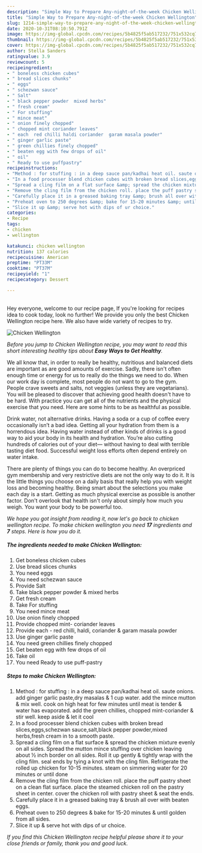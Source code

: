 ```yaml
---
description: "Simple Way to Prepare Any-night-of-the-week Chicken Wellington"
title: "Simple Way to Prepare Any-night-of-the-week Chicken Wellington"
slug: 1214-simple-way-to-prepare-any-night-of-the-week-chicken-wellington
date: 2020-10-31T08:10:50.791Z
image: https://img-global.cpcdn.com/recipes/5b4825f5ab517232/751x532cq70/chicken-wellington-recipe-main-photo.jpg
thumbnail: https://img-global.cpcdn.com/recipes/5b4825f5ab517232/751x532cq70/chicken-wellington-recipe-main-photo.jpg
cover: https://img-global.cpcdn.com/recipes/5b4825f5ab517232/751x532cq70/chicken-wellington-recipe-main-photo.jpg
author: Stella Sanders
ratingvalue: 3.9
reviewcount: 5
recipeingredient:
- " boneless chicken cubes"
- " bread slices chunks"
- " eggs"
- " schezwan sauce"
- " Salt"
- " black pepper powder  mixed herbs"
- " fresh cream"
- " For stuffing"
- " mince meat"
- " onion finely chopped"
- " chopped mint coriander leaves"
- " each  red chilli haldi coriander  garam masala powder"
- " ginger garlic paste"
- " green chillies finely chopped"
- " beaten egg with few drops of oil"
- " oil"
- " Ready to use puffpastry"
recipeinstructions:
- "Method : for stuffing : in a deep sauce pan/kadhai heat oil. saute onions. add ginger garlic paste,dry masalas &amp; 1 cup water. add the mince mutton &amp; mix well. cook on high heat for few minutes until meat is tender &amp; water has evaporated. add the green chillies, chopped mint-coriander &amp; stir well. keep aside &amp; let it cool"
- "In a food processer blend chicken cubes with broken bread slices,eggs,schezwan sauce,salt,black pepper powder,mixed herbs,fresh cream in to a smooth paste."
- "Spread a cling film on a flat surface &amp; spread the chicken mixture evenly on all sides. Spread the mutton mince stuffing over chicken leaving about ½ inch border on all sides. Roll it up gently &amp; tightly wrap with the cling film. seal ends by tying a knot with the cling film. Refrigerate the rolled up chicken for 10-15 minutes. steam on simmering water for 20 minutes or until done"
- "Remove the cling film from the chicken roll. place the puff pastry sheet on a clean flat surface. place the steamed chicken roll on the pastry sheet in center. cover the chicken roll with pastry sheet &amp; seat the ends."
- "Carefully place it in a greased baking tray &amp; brush all over with beaten eggs."
- "Preheat oven to 250 degrees &amp; bake for 15-20 minutes &amp; until golden from all sides."
- "Slice it up &amp; serve hot with dips of ur choice."
categories:
- Recipe
tags:
- chicken
- wellington

katakunci: chicken wellington 
nutrition: 137 calories
recipecuisine: American
preptime: "PT33M"
cooktime: "PT37M"
recipeyield: "1"
recipecategory: Dessert

---
```

<br>
Hey everyone, welcome to our recipe page, If you're looking for recipes idea to cook today, look no further! We provide you only the best Chicken Wellington recipe here. We also have wide variety of recipes to try.
<br>


![Chicken Wellington](https://img-global.cpcdn.com/recipes/5b4825f5ab517232/751x532cq70/chicken-wellington-recipe-main-photo.jpg)

<i>Before you jump to Chicken Wellington recipe, you may want to read this short interesting healthy tips about <strong>Easy Ways to Get Healthy</strong>.</i>

We all know that, in order to really be healthy, nutritious and balanced diets are important as are good amounts of exercise. Sadly, there isn't often enough time or energy for us to really do the things we need to do. When our work day is complete, most people do not want to go to the gym. People crave sweets and salts, not veggies (unless they are vegetarians). You will be pleased to discover that achieving good health doesn't have to be hard. With practice you can get all of the nutrients and the physical exercise that you need. Here are some hints to be as healthful as possible.

Drink water, not alternative drinks. Having a soda or a cup of coffee every occasionally isn’t a bad idea. Getting all your hydration from them is a horrendous idea. Having water instead of other kinds of drinks is a good way to aid your body in its health and hydration. You’re also cutting hundreds of calories out of your diet— without having to deal with terrible tasting diet food. Successful weight loss efforts often depend entirely on water intake.

There are plenty of things you can do to become healthy. An overpriced gym membership and very restrictive diets are not the only way to do it. It is the little things you choose on a daily basis that really help you with weight loss and becoming healthy. Being smart about the selections you make each day is a start. Getting as much physical exercise as possible is another factor. Don't overlook that health isn't only about simply how much you weigh. You want your body to be powerful too. 


<i>We hope you got insight from reading it, now let's go back to chicken wellington recipe. To make chicken wellington you need <strong>17</strong> ingredients and <strong>7</strong> steps. Here is how you do it.
</i>

##### The ingredients needed to make Chicken Wellington:

1. Get  boneless chicken cubes
1. Use  bread slices chunks
1. You need  eggs
1. You need  schezwan sauce
1. Provide  Salt
1. Take  black pepper powder &amp; mixed herbs
1. Get  fresh cream
1. Take  For stuffing
1. You need  mince meat
1. Use  onion finely chopped
1. Provide  chopped mint- coriander leaves
1. Provide  each - red chilli, haldi, coriander &amp; garam masala powder
1. Use  ginger garlic paste
1. You need  green chillies finely chopped
1. Get  beaten egg with few drops of oil
1. Take  oil
1. You need  Ready to use puff-pastry


##### Steps to make Chicken Wellington:

1. Method : for stuffing : in a deep sauce pan/kadhai heat oil. saute onions. add ginger garlic paste,dry masalas &amp; 1 cup water. add the mince mutton &amp; mix well. cook on high heat for few minutes until meat is tender &amp; water has evaporated. add the green chillies, chopped mint-coriander &amp; stir well. keep aside &amp; let it cool
1. In a food processer blend chicken cubes with broken bread slices,eggs,schezwan sauce,salt,black pepper powder,mixed herbs,fresh cream in to a smooth paste.
1. Spread a cling film on a flat surface &amp; spread the chicken mixture evenly on all sides. Spread the mutton mince stuffing over chicken leaving about ½ inch border on all sides. Roll it up gently &amp; tightly wrap with the cling film. seal ends by tying a knot with the cling film. Refrigerate the rolled up chicken for 10-15 minutes. steam on simmering water for 20 minutes or until done
1. Remove the cling film from the chicken roll. place the puff pastry sheet on a clean flat surface. place the steamed chicken roll on the pastry sheet in center. cover the chicken roll with pastry sheet &amp; seat the ends.
1. Carefully place it in a greased baking tray &amp; brush all over with beaten eggs.
1. Preheat oven to 250 degrees &amp; bake for 15-20 minutes &amp; until golden from all sides.
1. Slice it up &amp; serve hot with dips of ur choice.


<i>If you find this Chicken Wellington recipe helpful please share it to your close friends or family, thank you and good luck.</i>
